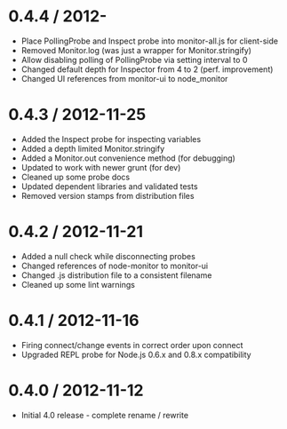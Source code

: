 0.4.4 / 2012-
==================

  * Place PollingProbe and Inspect probe into monitor-all.js for client-side
  * Removed Monitor.log (was just a wrapper for Monitor.stringify)
  * Allow disabling polling of PollingProbe via setting interval to 0
  * Changed default depth for Inspector from 4 to 2 (perf. improvement)
  * Changed UI references from monitor-ui to node_monitor

0.4.3 / 2012-11-25
==================

  * Added the Inspect probe for inspecting variables
  * Added a depth limited Monitor.stringify
  * Added a Monitor.out convenience method (for debugging)
  * Updated to work with newer grunt (for dev)
  * Cleaned up some probe docs
  * Updated dependent libraries and validated tests
  * Removed version stamps from distribution files

0.4.2 / 2012-11-21
==================

  * Added a null check while disconnecting probes
  * Changed references of node-monitor to monitor-ui
  * Changed .js distribution file to a consistent filename
  * Cleaned up some lint warnings

0.4.1 / 2012-11-16
==================

  * Firing connect/change events in correct order upon connect
  * Upgraded REPL probe for Node.js 0.6.x and 0.8.x compatibility


0.4.0 / 2012-11-12
==================

  * Initial 4.0 release - complete rename / rewrite
